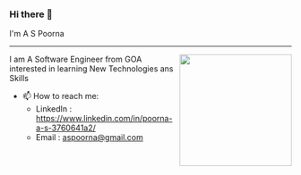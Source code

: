 ### Hi there 👋
I'm A S Poorna
<hr>

<img align="right" width="200" height="200" src="https://media0.giphy.com/media/v1.Y2lkPTc5MGI3NjExdWZxMms5c2dqejhscG1nMTVxaDd6c2wwbGFodGNxZXNuOXp1cGZwMCZlcD12MV9pbnRlcm5hbF9naWZfYnlfaWQmY3Q9Zw/hpXdHPfFI5wTABdDx9/giphy.gif">

  I am A Software Engineer from GOA interested in learning New Technologies ans Skills 

- 📫 How to reach me:
    - LinkedIn : https://www.linkedin.com/in/poorna-a-s-3760641a2/
    - Email : aspoorna@gmail.com


